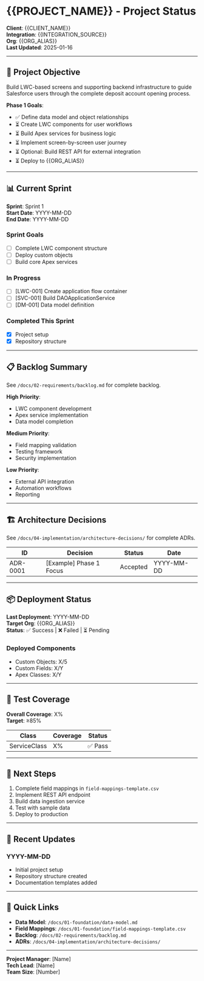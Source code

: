 # {{PROJECT_NAME}} - Project Status

**Client**: {{CLIENT_NAME}}  
**Integration**: {{INTEGRATION_SOURCE}}  
**Org**: {{ORG_ALIAS}}  
**Last Updated**: 2025-01-16

---

## 🎯 Project Objective

Build LWC-based screens and supporting backend infrastructure to guide Salesforce users through the complete deposit account opening process.

**Phase 1 Goals**:
- ✅ Define data model and object relationships
- ⏳ Create LWC components for user workflows
- ⏳ Build Apex services for business logic
- ⏳ Implement screen-by-screen user journey
- ⏳ Optional: Build REST API for external integration
- ⏳ Deploy to {{ORG_ALIAS}}

---

## 📊 Current Sprint

**Sprint**: Sprint 1  
**Start Date**: YYYY-MM-DD  
**End Date**: YYYY-MM-DD

### Sprint Goals
- [ ] Complete LWC component structure
- [ ] Deploy custom objects
- [ ] Build core Apex services

### In Progress
- [ ] [LWC-001] Create application flow container
- [ ] [SVC-001] Build DAOApplicationService
- [ ] [DM-001] Data model definition

### Completed This Sprint
- [x] Project setup
- [x] Repository structure

---

## 📋 Backlog Summary

See `/docs/02-requirements/backlog.md` for complete backlog.

**High Priority**:
- LWC component development
- Apex service implementation
- Data model completion

**Medium Priority**:
- Field mapping validation
- Testing framework
- Security implementation

**Low Priority**:
- External API integration
- Automation workflows
- Reporting

---

## 🏗️ Architecture Decisions

See `/docs/04-implementation/architecture-decisions/` for complete ADRs.

| ID | Decision | Status | Date |
|----|----------|--------|------|
| ADR-0001 | [Example] Phase 1 Focus | Accepted | YYYY-MM-DD |

---

## 📦 Deployment Status

**Last Deployment**: YYYY-MM-DD  
**Target Org**: {{ORG_ALIAS}}  
**Status**: ✅ Success | ❌ Failed | ⏳ Pending

### Deployed Components
- Custom Objects: X/5
- Custom Fields: X/Y
- Apex Classes: X/Y

---

## 🧪 Test Coverage

**Overall Coverage**: X%  
**Target**: ≥85%

| Class | Coverage | Status |
|-------|----------|--------|
| ServiceClass | X% | ✅ Pass |

---

## 🚀 Next Steps

1. Complete field mappings in `field-mappings-template.csv`
2. Implement REST API endpoint
3. Build data ingestion service
4. Test with sample data
5. Deploy to production

---

## 📝 Recent Updates

### YYYY-MM-DD
- Initial project setup
- Repository structure created
- Documentation templates added

---

## 🔗 Quick Links

- **Data Model**: `/docs/01-foundation/data-model.md`
- **Field Mappings**: `/docs/01-foundation/field-mappings-template.csv`
- **Backlog**: `/docs/02-requirements/backlog.md`
- **ADRs**: `/docs/04-implementation/architecture-decisions/`

---

**Project Manager**: [Name]  
**Tech Lead**: [Name]  
**Team Size**: [Number]

